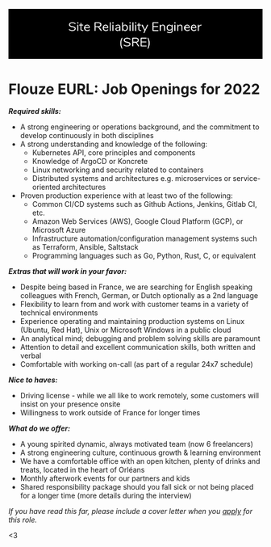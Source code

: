 ![Join Us](/assets/opportunities.png)

# Flouze EURL: Job Openings for 2022

***Required skills:***

- A strong engineering or operations background, and the commitment to develop continuously in both disciplines
- A strong understanding and knowledge of the following: 
    * Kubernetes API, core principles and components
    * Knowledge of ArgoCD or Koncrete
    * Linux networking and security related to containers
    * Distributed systems and architectures e.g. microservices or service-oriented architectures
- Proven production experience with at least two of the following:
    * Common CI/CD systems such as Github Actions, Jenkins, Gitlab CI, etc.
    * Amazon Web Services (AWS), Google Cloud Platform (GCP), or Microsoft Azure
    * Infrastructure automation/configuration management systems such as Terraform, Ansible, Saltstack
    * Programming languages such as Go, Python, Rust, C, or equivalent

***Extras that will work in your favor:***
- Despite being based in France, we are searching for English speaking colleagues with French, German, or Dutch optionally as a 2nd language
- Flexibility to learn from and work with customer teams in a variety of technical environments 
- Experience operating and maintaining production systems on Linux (Ubuntu, Red Hat), Unix or Microsoft Windows in a public cloud
- An analytical mind; debugging and problem solving skills are paramount
- Attention to detail and excellent communication skills, both written and verbal
- Comfortable with working on-call (as part of a regular 24x7 schedule)

***Nice to haves:***
- Driving license - while we all like to work remotely, some customers will insist on your presence onsite
- Willingness to work outside of France for longer times

***What do we offer:***
- A young spirited dynamic, always motivated team (now 6 freelancers)
- A strong engineering culture, continuous growth & learning environment
- We have a comfortable office with an open kitchen, plenty of drinks and treats, located in the heart of Orléans
- Monthly afterwork events for our partners and kids
- Shared responsibility package should you fall sick or not being placed for a longer time (more details during the interview)

*If you have read this far, please include a cover letter when you [apply](mailto:flouze.eurl@proton.me) for this role.*

<3
